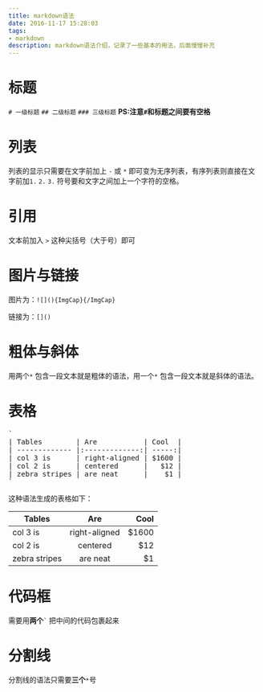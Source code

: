 ```yaml
---
title: markdown语法
date: 2016-11-17 15:28:03
tags:
- markdown
description: markdown语法介绍，记录了一些基本的用法，后面慢慢补充
---
```


# 标题
`# 一级标题`
`## 二级标题`
`### 三级标题`
**PS:注意<code>#</code>和标题之间要有空格**
# 列表
列表的显示只需要在文字前加上 `-` 或 `*` 即可变为无序列表，有序列表则直接在文字前加`1.` `2.` `3.` 符号要和文字之间加上一个字符的空格。
# 引用
文本前加入 `>` 这种尖括号（大于号）即可
# 图片与链接
图片为：`![](){ImgCap}{/ImgCap}`

链接为：`[]()`

# 粗体与斜体
用两个`*` 包含一段文本就是粗体的语法，用一个`*` 包含一段文本就是斜体的语法。

# 表格
<pre>
`
| Tables        | Are           | Cool  |
| ------------- |:-------------:| -----:|
| col 3 is      | right-aligned | $1600 |
| col 2 is      | centered      |   $12 |
| zebra stripes | are neat      |    $1 |
`
</pre>
这种语法生成的表格如下：

| Tables        | Are           | Cool  |
| ------------- |:-------------:| -----:|
| col 3 is      | right-aligned | $1600 |
| col 2 is      | centered      |   $12 |
| zebra stripes | are neat      |    $1 |
# 代码框
需要用**两个**<code>`</code> 把中间的代码包裹起来
# 分割线
分割线的语法只需要**三个**`*`号
